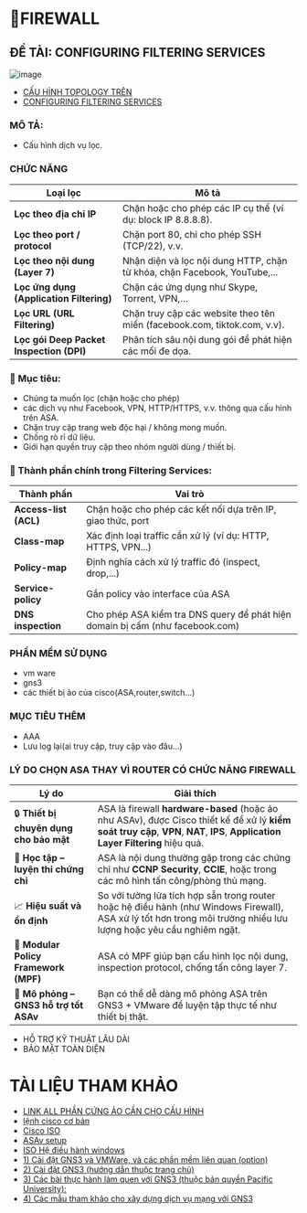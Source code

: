 # 📛FIREWALL
## ĐỀ TÀI: CONFIGURING FILTERING SERVICES
![image](https://github.com/user-attachments/assets/d81b749a-c36e-4424-bf19-d15a1c37b14d)

- [CẤU HÌNH TOPOLOGY TRÊN](https://github.com/lh-dang/timhieu_tuonglua/blob/main/tuonglua_asa.md)
- [CONFIGURING FILTERING SERVICES](https://github.com/lh-dang/timhieu_tuonglua/blob/main/configuring_filtering_services.md)
### MÔ TẢ: 
- Cấu hình dịch vụ lọc.
### CHỨC NĂNG
| Loại lọc                                 | Mô tả                                                                    |
| ---------------------------------------- | ------------------------------------------------------------------------ |
| **Lọc theo địa chỉ IP**                  | Chặn hoặc cho phép các IP cụ thể (ví dụ: block IP 8.8.8.8).              |
| **Lọc theo port / protocol**             | Chặn port 80, chỉ cho phép SSH (TCP/22), v.v.                            |
| **Lọc theo nội dung (Layer 7)**          | Nhận diện và lọc nội dung HTTP, chặn từ khóa, chặn Facebook, YouTube,... |
| **Lọc ứng dụng (Application Filtering)** | Chặn các ứng dụng như Skype, Torrent, VPN,…                              |
| **Lọc URL (URL Filtering)**              | Chặn truy cập các website theo tên miền (facebook.com, tiktok.com, v.v). |
| **Lọc gói Deep Packet Inspection (DPI)** | Phân tích sâu nội dung gói để phát hiện các mối đe dọa.                  |

### 🎯 Mục tiêu:
- Chúng ta muốn lọc (chặn hoặc cho phép)
- các dịch vụ như Facebook, VPN, HTTP/HTTPS, v.v. thông qua cấu hình trên ASA.
- Chặn truy cập trang web độc hại / không mong muốn.
- Chống rò rỉ dữ liệu.
- Giới hạn quyền truy cập theo nhóm người dùng / thiết bị.
### 🧠 Thành phần chính trong Filtering Services:
| Thành phần            | Vai trò                                                                       |
| --------------------- | ----------------------------------------------------------------------------- |
| **Access-list (ACL)** | Chặn hoặc cho phép các kết nối dựa trên IP, giao thức, port                   |
| **Class-map**         | Xác định loại traffic cần xử lý (ví dụ: HTTP, HTTPS, VPN...)                  |
| **Policy-map**        | Định nghĩa cách xử lý traffic đó (inspect, drop,...)                          |
| **Service-policy**    | Gắn policy vào interface của ASA                                              |
| **DNS inspection**    | Cho phép ASA kiểm tra DNS query để phát hiện domain bị cấm (như facebook.com) |

### PHẦN MỀM SỬ DỤNG
- vm ware
- gns3
- các thiết bị ảo của cisco(ASA,router,switch...)
### MỤC TIÊU THÊM
- AAA
- Lưu log lại(ai truy cập, truy cập vào đâu...)
### LÝ DO CHỌN ASA THAY VÌ ROUTER CÓ CHỨC NĂNG FIREWALL
| Lý do                                   | Giải thích                                                                                                                                                                       |
| --------------------------------------- | -------------------------------------------------------------------------------------------------------------------------------------------------------------------------------- |
| 🔒 **Thiết bị chuyên dụng cho bảo mật** | ASA là firewall **hardware-based** (hoặc ảo như ASAv), được Cisco thiết kế để xử lý **kiểm soát truy cập**, **VPN**, **NAT**, **IPS**, **Application Layer Filtering** hiệu quả. |
| 🧠 **Học tập – luyện thi chứng chỉ**    | ASA là nội dung thường gặp trong các chứng chỉ như **CCNP Security**, **CCIE**, hoặc trong các mô hình tấn công/phòng thủ mạng.                                                  |
| 📈 **Hiệu suất và ổn định**             | So với tường lửa tích hợp sẵn trong router hoặc hệ điều hành (như Windows Firewall), ASA xử lý tốt hơn trong môi trường nhiều lưu lượng hoặc yêu cầu nghiêm ngặt.                |
| 🧩 **Modular Policy Framework (MPF)**   | ASA có MPF giúp bạn cấu hình lọc nội dung, inspection protocol, chống tấn công layer 7.                                                                                          |
| 🔧 **Mô phỏng – GNS3 hỗ trợ tốt ASAv**  | Bạn có thể dễ dàng mô phỏng ASA trên GNS3 + VMware để luyện tập thực tế như thiết bị thật.                                                                                       |
- HỖ TRỢ KỸ THUẬT LÂU DÀI
- BẢO MẬT TOÀN DIỆN
# TÀI LIỆU THAM KHẢO
- [LINK ALL PHẦN CỨNG ẢO CẦN CHO CẤU HÌNH](https://github.com/hegdepavankumar/Cisco-Images-for-GNS3-and-EVE-NG)
- [lệnh cisco cơ bản](https://quantrimang.com/cong-nghe/tong-hop-lenh-ccna-cisco-162612)
- [Cisco ISO](https://drive.google.com/drive/folders/1AUD4zwBhoVQW0SOOQr_mM-HNnfDVbdPl)
- [ASAv setup](https://www.gns3.com/community/featured/how-to-configure-any-asav-qcow2-)
- [ISO Hệ điều hành windows](https://docs.google.com/spreadsheets/d/1o5dmOw8jBCVGxFmlMOsKgoIKULMY7tk-TCSz67IJMc4/pubhtml?fbclid=IwAR2na-Puvgad5JfJz60OWF8xFd9loYG5UcC5Of4BlFnAGRXsk4vwA_B2f5w#)
- [1) Cài đặt GNS3 và VMWare, và các phần mềm liên quan (option)](https://github.com/bowlercbtlabs/Ansible-GNS3-Lab-Setup-part-1-GNS3-VMWare-Workstation-Ubuntu-and-Cisco-IOS-Install-/blob/main/Step%20By%20Step%20Guide.md)
- [2) Cài đặt GNS3 (hướng dẫn thuộc trang chủ)](https://docs.gns3.com/docs/getting-started/installation/windows/#introduction)
- [3) Các bài thực hành làm quen với GNS3 (thuộc bản quyền Pacific University):](https://cyberlab.pacific.edu/courses/comp177/labs/lab-1-gns3)
- [4) Các mẫu tham khảo cho xây dựng dịch vụ mạng với GNS3](https://gns3.com/marketplace/labs)
